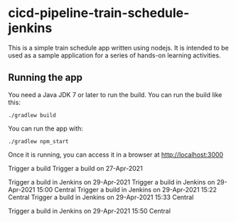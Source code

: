 # cicd-pipeline-train-schedule-jenkins

This is a simple train schedule app written using nodejs. It is intended to be used as a sample application for a series of hands-on learning activities.

## Running the app

You need a Java JDK 7 or later to run the build. You can run the build like this:

    ./gradlew build

You can run the app with:

    ./gradlew npm_start

Once it is running, you can access it in a browser at [http://localhost:3000](http://localhost:3000)

Trigger a build 
Trigger a build on 27-Apr-2021

Trigger a build in Jenkins on 29-Apr-2021
Trigger a build in Jenkins on 29-Apr-2021 15:00 Central
Trigger a build in Jenkins on 29-Apr-2021 15:22 Central
Trigger a build in Jenkins on 29-Apr-2021 15:33 Central

Trigger a build in Jenkins on 29-Apr-2021 15:50 Central

